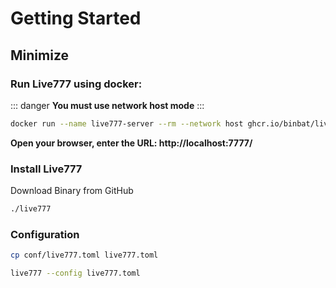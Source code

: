 # Getting Started

## Minimize

### Run Live777 using docker:

::: danger
**You must use network host mode**
:::

```sh
docker run --name live777-server --rm --network host ghcr.io/binbat/live777-server:latest live777
```

**Open your browser, enter the URL: http://localhost:7777/**

### Install Live777

Download Binary from GitHub

```bash
./live777
```

### Configuration

```bash
cp conf/live777.toml live777.toml

live777 --config live777.toml
```


